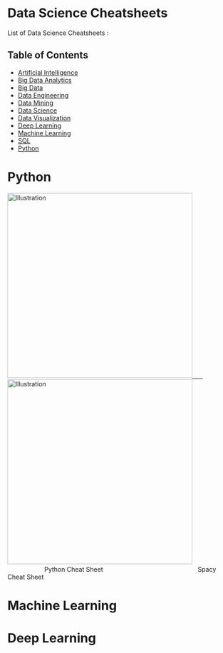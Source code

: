# Data Science Cheatsheets

List of Data Science Cheatsheets :

## Table of Contents
- [Artificial Intelligence](https://github.com/FavioVazquez/ds-cheatsheets#artificial-intelligence)
- [Big Data Analytics](https://github.com/abhat222/Data-Science--Cheat-Sheet#big-data-analytics)
- [Big Data](https://github.com/FavioVazquez/ds-cheatsheets#big-data)
- [Data Engineering](https://github.com/abhat222/Data-Science--Cheat-Sheet#data-engineering)
- [Data Mining](https://github.com/abhat222/Data-Science--Cheat-Sheet#data-mining)
- [Data Science](https://github.com/abhat222/Data-Science--Cheat-Sheet#data-science)
- [Data Visualization](https://github.com/abhat222/Data-Science--Cheat-Sheet#data-visualization)
- [Deep Learning](https://github.com/abhat222/Data-Science--Cheat-Sheet#deep-learning)
- [Machine Learning](https://github.com/abhat222/Data-Science--Cheat-Sheet#machine-learning)
- [SQL](https://github.com/abhat222/Data-Science--Cheat-Sheet#sql)
- [Python](https://github.com/abhat222/Data-Science--Cheat-Sheet#python)

# Python

<a href="https://github.com/abhat222/Data-Science--Cheat-Sheet/blob/master/Python/Python_cheatsheet.pdf"><img src="https://github.com/abhat222/Data-Science--Cheat-Sheet/blob/master/Images/python_cheatsheet.PNG?" alt="Illustration" width="415px"/> &nbsp; &nbsp; &nbsp;</a><a href="https://github.com/abhat222/Data-Science--Cheat-Sheet/blob/master/Python/spaCy.pdf"><img src="https://github.com/abhat222/Data-Science--Cheat-Sheet/blob/master/Images/SpaCy.PNG?" alt="Illustration" width="415px"/></a> &nbsp; &nbsp; &nbsp; &nbsp; &nbsp; &nbsp; &nbsp; &nbsp; &nbsp; &nbsp; &nbsp; &nbsp; &nbsp; &nbsp; &nbsp; &nbsp; &nbsp; &nbsp; &nbsp;&nbsp; &nbsp; &nbsp; Python Cheat Sheet &nbsp; &nbsp; &nbsp; &nbsp; &nbsp; &nbsp; &nbsp; &nbsp; &nbsp; &nbsp; &nbsp; &nbsp; &nbsp; &nbsp; &nbsp; &nbsp;&nbsp; &nbsp; &nbsp; &nbsp; &nbsp; &nbsp; &nbsp; &nbsp; &nbsp; &nbsp; &nbsp; Spacy Cheat Sheet












# Machine Learning























# Deep Learning

